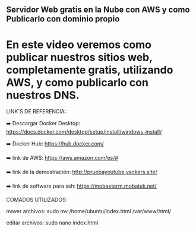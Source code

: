 ## Servidor Web gratis en la Nube con AWS y como Publicarlo con dominio propio

# En este video veremos como publicar nuestros sitios web, completamente gratis, utilizando AWS, y como publicarlo con nuestros DNS.


LINK´S DE REFERENCIA:



➡️ Descargar Docker Desktop: https://docs.docker.com/desktop/setup/install/windows-install/

➡️ Docker Hub: https://hub.docker.com/

➡️ link de AWS: https://aws.amazon.com/es/#

➡️ link de la demostración: http://pruebayoutube.yackers.site/

➡️ link de software para ssh: https://mobaxterm.mobatek.net/


COMADOS UTILIZADOS:



mover archivos: sudo mv /home/ubuntu/index.html /var/www/html/


editar archivos: sudo nano index.html